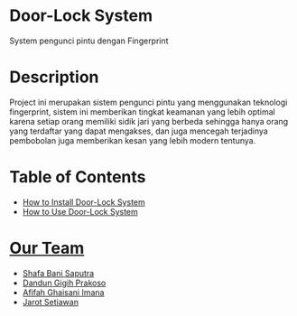 # Door-Lock System
System pengunci pintu dengan Fingerprint

# Description
Project ini merupakan sistem pengunci pintu yang menggunakan teknologi fingerprint, sistem ini memberikan tingkat keamanan yang lebih optimal karena setiap orang memiliki sidik jari yang berbeda sehingga hanya orang yang terdaftar yang dapat mengakses, dan juga mencegah terjadinya pembobolan juga memberikan kesan yang lebih modern tentunya. 

# Table of Contents
- <a href="https://github.com/FOSTI-UMS/door-lock/blob/main/How%20to%20Install%20Door-Lock%20System/Installation.md">How to Install Door-Lock System
- How to Use Door-Lock System

# Our Team
* Shafa Bani Saputra<br>
* Dandun Gigih Prakoso<br>
* Afifah Ghaisani Imana<br>
* Jarot Setiawan<br>
